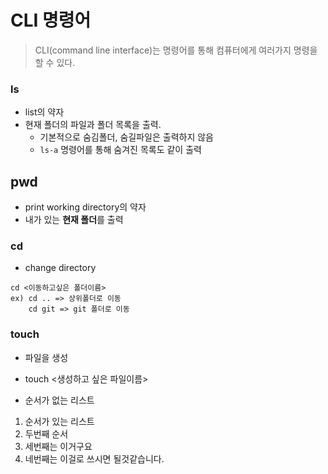 # CLI 명령어

> CLI(command line interface)는 명령어를 통해 컴퓨터에게 여러가지 명령을 할 수 있다.



### ls 

- list의 약자
- 현재 폴더의 파일과 폴더 목록을 출력.
  - 기본적으로 숨김폴더, 숨길파일은 출력하지 않음
  - `ls-a` 명령어를 통해 숨겨진 목록도 같이 출력



## pwd

- print working directory의 약자
- 내가 있는 **현재 폴더**를 출력



### cd

- change directory

```
cd <이동하고싶은 폴더이름>
ex) cd .. => 상위폴더로 이동
    cd git => git 폴더로 이동
```



### touch

- 파일을 생성
- touch <생성하고 싶은 파일이름>





- 순서가 없는 리스트

1. 순서가 있는 리스트
2. 두번째 순서
3. 세번째는 이거구요
4. 네번째는 이걸로 쓰시면 될것같습니다.